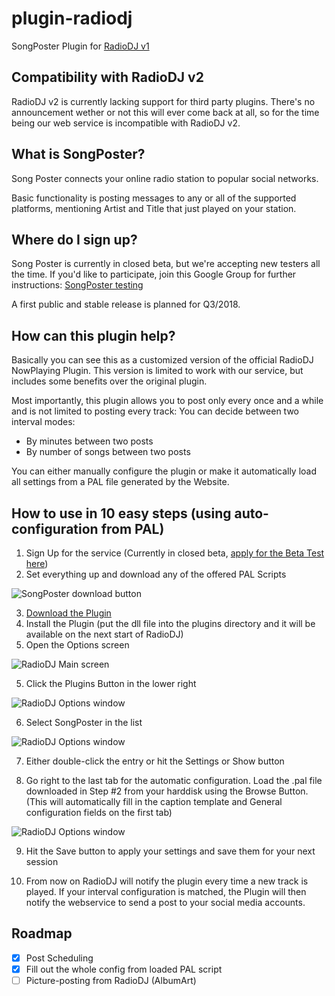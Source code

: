 # plugin-radiodj
SongPoster Plugin for [RadioDJ v1](http://radiodj.ro)

## Compatibility with RadioDJ v2
RadioDJ v2 is currently lacking support for third party plugins.
There's no announcement wether or not this will ever come back at all, so for the time being our web service is incompatible with RadioDJ v2.

## What is SongPoster?
Song Poster connects your online radio station to popular social networks.

Basic functionality is posting messages to any or all of the supported platforms, mentioning Artist and Title that just played on your station.

## Where do I sign up?
Song Poster is currently in closed beta, but we're accepting new testers all the time.
If you'd like to participate, join this Google Group for further instructions:
[SongPoster testing](https://groups.google.com/forum/#!forum/song-poster-testing)

A first public and stable release is planned for Q3/2018.

## How can this plugin help?
Basically you can see this as a customized version of the official RadioDJ NowPlaying Plugin.
This version is limited to work with our service, but includes some benefits over the original plugin.

Most importantly, this plugin allows you to post only every once and a while and is not limited to posting every track:
You can decide between two interval modes:
* By minutes between two posts
* By number of songs between two posts

You can either manually configure the plugin or make it automatically load all settings from a PAL file generated by the Website.

## How to use in 10 easy steps (using auto-configuration from PAL)
1. Sign Up for the service (Currently in closed beta, [apply for the Beta Test here](https://groups.google.com/forum/#!forum/song-poster-testing))
2. Set everything up and download any of the offered PAL Scripts
  
  ![SongPoster download button](https://songposter.net/img/radiodj/PAL-Download.png)

3. [Download the Plugin](https://github.com/songposter/plugin-radiodj/releases/download/v0.6/Plugin_SongPoster.dll)
4. Install the Plugin (put the dll file into the plugins directory and it will be available on the next start of RadioDJ)
5. Open the Options screen
  
  ![RadioDJ Main screen](https://songposter.net/img/radiodj/Step1.png)
  
5. Click the Plugins Button in the lower right
  
  ![RadioDJ Options window](https://songposter.net/img/radiodj/Step2.png)

6. Select SongPoster in the list
  
  ![RadioDJ Options window](https://songposter.net/img/radiodj/Step3.png)

7. Either double-click the entry or hit the Settings or Show button
 
8. Go right to the last tab for the automatic configuration. Load the .pal file downloaded in Step #2 from your harddisk using the Browse Button. (This will automatically fill in the caption template and General configuration fields on the first tab)
  
  ![RadioDJ Options window](https://songposter.net/img/radiodj/Step4.png)

9. Hit the Save button to apply your settings and save them for your next session

10. From now on RadioDJ will notify the plugin every time a new track is played. If your interval configuration is matched, the Plugin will then notify the webservice to send a post to your social media accounts.

## Roadmap
- [x] Post Scheduling
- [x] Fill out the whole config from loaded PAL script
- [ ] Picture-posting from RadioDJ (AlbumArt)
